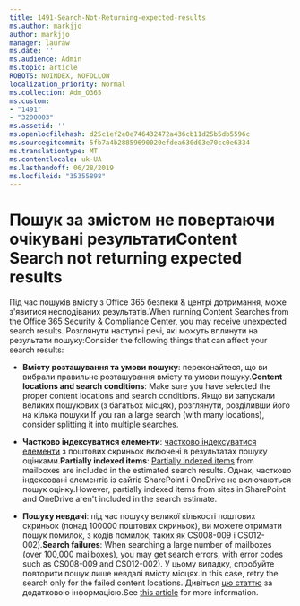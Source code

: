 ```yaml
---
title: 1491-Search-Not-Returning-expected-results
ms.author: markjjo
author: markjjo
manager: lauraw
ms.date: ''
ms.audience: Admin
ms.topic: article
ROBOTS: NOINDEX, NOFOLLOW
localization_priority: Normal
ms.collection: Adm_O365
ms.custom:
- "1491"
- "3200003"
ms.assetid: ''
ms.openlocfilehash: d25c1ef2e0e746432472a436cb11d25b5db5596c
ms.sourcegitcommit: 5fb7a4b28859690020efdea630d03e70cc0e6334
ms.translationtype: MT
ms.contentlocale: uk-UA
ms.lasthandoff: 06/28/2019
ms.locfileid: "35355898"
---
```

# <a name="content-search-not-returning-expected-results"></a><span data-ttu-id="eae76-102">Пошук за змістом не повертаючи очікувані результати</span><span class="sxs-lookup"><span data-stu-id="eae76-102">Content Search not returning expected results</span></span>

<span data-ttu-id="eae76-103">Під час пошуків вмісту з Office 365 безпеки & центрі дотримання, може з'явитися несподіваних результатів.</span><span class="sxs-lookup"><span data-stu-id="eae76-103">When running Content Searches from the Office 365 Security & Compliance Center, you may receive unexpected search results.</span></span> <span data-ttu-id="eae76-104">Розглянути наступні речі, які можуть вплинути на результати пошуку:</span><span class="sxs-lookup"><span data-stu-id="eae76-104">Consider the following things that can affect your search results:</span></span>

- <span data-ttu-id="eae76-105">**Вмісту розташування та умови пошуку**: переконайтеся, що ви вибрали правильне розташування вмісту та умови пошуку.</span><span class="sxs-lookup"><span data-stu-id="eae76-105">**Content locations and search conditions**: Make sure you have selected the proper content locations and search conditions.</span></span> <span data-ttu-id="eae76-106">Якщо ви запускали великих пошукових (з багатьох місцях), розглянути, розділивши його на кілька пошуки.</span><span class="sxs-lookup"><span data-stu-id="eae76-106">If you ran a large search (with many locations), consider splitting it into multiple searches.</span></span>

- <span data-ttu-id="eae76-107">**Частково індексуватися елементи**: [частково індексуватися елементи](https://docs.microsoft.com/office365/securitycompliance/partially-indexed-items-in-content-search) з поштових скриньок включені в результатах пошуку оцінками.</span><span class="sxs-lookup"><span data-stu-id="eae76-107">**Partially indexed items**:  [Partially indexed items](https://docs.microsoft.com/office365/securitycompliance/partially-indexed-items-in-content-search) from mailboxes are included in the estimated search results.</span></span> <span data-ttu-id="eae76-108">Однак, частково індексовані елементів із сайтів SharePoint і OneDrive не включаються пошук оцінку.</span><span class="sxs-lookup"><span data-stu-id="eae76-108">However, partially indexed items from sites in SharePoint and OneDrive aren't included in the search estimate.</span></span>

- <span data-ttu-id="eae76-109">**Пошуку невдачі**: під час пошуку великої кількості поштових скриньок (понад 100000 поштових скриньок), ви можете отримати пошук помилок, з кодів помилок, таких як CS008-009 і CS012-002).</span><span class="sxs-lookup"><span data-stu-id="eae76-109">**Search failures**: When searching a large number of mailboxes (over 100,000 mailboxes), you may get search errors, with error codes such as CS008-009 and CS012-002).</span></span> <span data-ttu-id="eae76-110">У цьому випадку, спробуйте повторити пошук лише невдалі вмісту місцях.</span><span class="sxs-lookup"><span data-stu-id="eae76-110">In this case, retry the search only for the failed content locations.</span></span> <span data-ttu-id="eae76-111">Дивіться [цю статтю](https://docs.microsoft.com/office365/securitycompliance/retry-failed-content-search) за додатковою інформацією.</span><span class="sxs-lookup"><span data-stu-id="eae76-111">See  [this article](https://docs.microsoft.com/office365/securitycompliance/retry-failed-content-search) for more information.</span></span>
